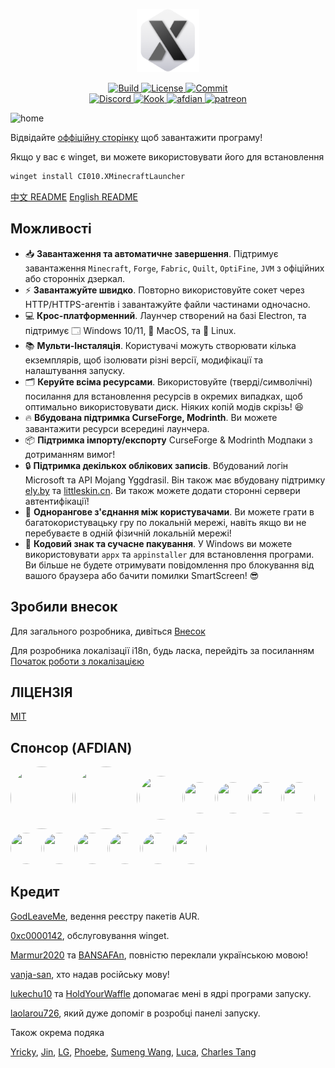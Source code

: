 <p align="center">
  <a href="https://xmcl.app" target="_blank">
    <img alt="Logo" width="100" src="xmcl-electron-app/icons/dark@256x256.png">
  </a>
</p>

<p align="center">
  <a href="https://github.com/Voxelum/x-minecraft-launcher">
    <img src="https://github.com/Voxelum/x-minecraft-launcher/workflows/Build/badge.svg" alt="Build">
  </a>
  <a href="https://github.com/Voxelum/x-minecraft-launcher/blob/master/LICENSE">
    <img src="https://img.shields.io/npm/l/@xmcl/core.svg" alt="License">
  </a>
  <a href="https://conventionalcommits.org">
    <img src="https://img.shields.io/badge/Conventional%20Commits-1.0.0-yellow.svg" alt="Commit">
  </a>
  <br>
  <a href="https://discord.gg/W5XVwYY7GQ">
    <img src="https://discord.com/api/guilds/405213567118213121/widget.png" alt="Discord">
  </a>
  <a href="https://kook.top/gqjSHh">
    <img src="https://img.shields.io/endpoint?url=https://api.xmcl.app/kook-badge" alt="Kook">
  </a>
  <a href="https://afdian.net/@ci010">
    <img src="https://img.shields.io/endpoint?url=https://api.xmcl.app/afdian-badge" alt="afdian">
  </a>
  <a href="https://patreon.com/xmcl">
    <img src="https://img.shields.io/endpoint.svg?url=https%3A%2F%2Fshieldsio-patreon.vercel.app%2Fapi%3Fusername%3Dxmcl%26type%3Dpledges" alt="patreon">
  </a>
</p>

![home](https://raw.githubusercontent.com/Voxelum/xmcl-page/master/src/assets/home.png)

Відвідайте [оффіційну сторінку](https://xmcl.app) щоб завантажити програму!

Якщо у вас є winget, ви можете використовувати його для встановлення

```bash
winget install CI010.XMinecraftLauncher
```

[中文 README](README.zh.md) [English README](README.md)

## Можливості

- 📥 **Завантаження та автоматичне завершення**. Підтримує завантаження `Minecraft`, `Forge`, `Fabric`, `Quilt`, `OptiFine`, `JVM` з офіційних або сторонніх дзеркал.
- ⚡️ **Завантажуйте швидко**. Повторно використовуйте сокет через HTTP/HTTPS-агентів і завантажуйте файли частинами одночасно.
- 💻 **Крос-платформенний**. Лаунчер створений на базі Electron, та підтримує 🗔 Windows 10/11, 🍎 MacOS, та 🐧 Linux.
- 📚 **Мульти-Інсталяція**. Користувачі можуть створювати кілька екземплярів, щоб ізолювати різні версії, модифікації та налаштування запуску.
- 🗂 **Керуйте всіма ресурсами**. Використовуйте (тверді/символічні) посилання для встановлення ресурсів в окремих випадках, щоб оптимально використовувати диск. Ніяких копій модів скрізь! 😆
- 🔥 **Вбудована підтримка CurseForge, Modrinth**. Ви можете завантажити ресурси всередині лаунчера.
- 📦 **Підтримка імпорту/експорту** CurseForge & Modrinth Модпаки з дотриманням вимог!
- 🔒 **Підтримка декількох облікових записів**. Вбудований логін Microsoft та API Mojang Yggdrasil. Він також має вбудовану підтримку [ely.by](https://ely.by/) та [littleskin.cn](https://littleskin.cn). Ви також можете додати сторонні сервери автентифікації!
- 🔗 **Однорангове з'єднання між користувачами**. Ви можете грати в багатокористувацьку гру по локальній мережі, навіть якщо ви не перебуваєте в одній фізичній локальній мережі!
- 🔑 **Кодовий знак та сучасне пакування**. У Windows ви можете використовувати `appx` та `appinstaller` для встановлення програми. Ви більше не будете отримувати повідомлення про блокування від вашого браузера або бачити помилки SmartScreen! 😎

## Зробили внесок

Для загального розробника, дивіться [Внесок](./CONTRIBUTING.md)

Для розробника локалізації i18n, будь ласка, перейдіть за посиланням [Початок роботи з локалізацією](https://docs.xmcl.app/en/guide/i18n)

## ЛІЦЕНЗІЯ

[MIT](LICENSE)

## Спонсор (AFDIAN)

<!-- afdian-start -->
<div style="display: flex; align-items: center; justify-items:center; gap: 0.2em; flex-wrap: wrap;">
<a title="爱发电用户_9d663: ￥390.00" href="https://afdian.net/u/9d663ec6fb6711ec9ace52540025c377"> <img width="100" height="100" style="border-radius: 100%" src="https://pic1.afdiancdn.com/default/avatar/avatar-purple.png?imageView2/1/"> </a>
<a title="爱发电用户_19e29: ￥300.00" href="https://afdian.net/u/19e292c21a1d11ee929a52540025c377"> <img width="100" height="100" style="border-radius: 100%" src="https://pic1.afdiancdn.com/default/avatar/avatar-purple.png?imageView2/1/"> </a>
<a title="ahdg: ￥180.00" href="https://afdian.net/u/dd9058ce20df11eba5c052540025c377"> <img width="70" height="70" style="border-radius: 100%" src="https://pic1.afdiancdn.com/user/dd9058ce20df11eba5c052540025c377/avatar/0c776e6de1b1027e951c6d94919eb781_w1280_h1024_s364.jpg"> </a>
<a title="Kandk: ￥30.00" href="https://afdian.net/u/404b86a078e111ecab3652540025c377"> <img width="50" height="50" style="border-radius: 100%" src="https://pic1.afdiancdn.com/user/404b86a078e111ecab3652540025c377/avatar/dfa3e35a696d8d8af5425dd400d68a8d_w607_h527_s432.png"> </a>
<a title="白雨 楠: ￥30.00" href="https://afdian.net/u/7f6ad7161b3e11eb8d0e52540025c377"> <img width="50" height="50" style="border-radius: 100%" src="https://pic1.afdiancdn.com/user/7f6ad7161b3e11eb8d0e52540025c377/avatar/1fa3b75648a15aea8da202c6108d659b_w1153_h1153_s319.jpeg"> </a>
<a title="圣剑: ￥30.00" href="https://afdian.net/u/ef50bc78b3d911ecb85352540025c377"> <img width="50" height="50" style="border-radius: 100%" src="https://pic1.afdiancdn.com/user/user_upload_osl/8a1c4eb2e580b4b8b463ceb2114b6381_w132_h132_s3.jpeg"> </a>
<a title="同谋者: ￥30.00" href="https://afdian.net/u/7c3c65dc004a11eb9a6052540025c377"> <img width="50" height="50" style="border-radius: 100%" src="https://pic1.afdiancdn.com/default/avatar/avatar-blue.png"> </a>
<a title="染川瞳: ￥5.00" href="https://afdian.net/u/89b1218c86e011eaa4d152540025c377"> <img width="50" height="50" style="border-radius: 100%" src="https://pic1.afdiancdn.com/user/89b1218c86e011eaa4d152540025c377/avatar/9bf08f81d231f3054c98f9e5c1c8ce40_w640_h640_s57.jpg"> </a>
<a title="爱发电用户_CvQb: ￥5.00" href="https://afdian.net/u/177bea3cf47211ec990352540025c377"> <img width="50" height="50" style="border-radius: 100%" src="https://pic1.afdiancdn.com/default/avatar/avatar-purple.png"> </a>
<a title="水合: ￥5.00" href="https://afdian.net/u/039508f2b17d11ebad1052540025c377"> <img width="50" height="50" style="border-radius: 100%" src="https://pic1.afdiancdn.com/default/avatar/avatar-orange.png"> </a>
<a title="爱发电用户_0c5c8: ￥5.00" href="https://afdian.net/u/0c5c865e08ee11ecba1352540025c377"> <img width="50" height="50" style="border-radius: 100%" src="https://pic1.afdiancdn.com/default/avatar/avatar-purple.png?imageView2/1/"> </a>
<a title="DIO: ￥5.00" href="https://afdian.net/u/7ac297b4722211eab4a752540025c377"> <img width="50" height="50" style="border-radius: 100%" src="https://pic1.afdiancdn.com/default/avatar/avatar-purple.png"> </a>
<a title="爱发电用户_DJpu: ￥5.00" href="https://afdian.net/u/8c23a236cf7311ec9c3452540025c377"> <img width="50" height="50" style="border-radius: 100%" src="https://pic1.afdiancdn.com/default/avatar/avatar-purple.png"> </a>
</div>
<!-- afdian-end -->

## Кредит

[GodLeaveMe](https://github.com/GodLeaveMe), ведення реєстру пакетів AUR.

[0xc0000142](https://github.com/0xc0000142), обслуговування winget.

[Marmur2020](https://github.com/Marmur2020) та [BANSAFAn](https://github.com/BANSAFAn), повністю переклали українською мовою!

[vanja-san](https://github.com/vanja-san), хто надав російську мову!

[lukechu10](https://github.com/lukechu10) та [HoldYourWaffle](https://github.com/HoldYourWaffle) допомагає мені в ядрі програми запуску.

[laolarou726](https://github.com/laolarou726), який дуже допоміг в розробці панелі запуску.

Також окрема подяка

[Yricky](https://github.com/Yricky), [Jin](https://github.com/Indexyz), [LG](https://github.com/LasmGratel), [Phoebe](https://github.com/PhoebezZ), [Sumeng Wang](https://github.com/darkkingwsm), [Luca](https://github.com/LucaIsGenius), [Charles Tang](https://github.com/CharlesQT)
